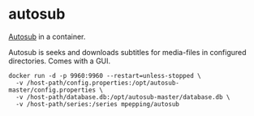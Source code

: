 # autosub

[Autosub](https://github.com/BenjV/autosub-bootstrapbill) in a container.

Autosub is seeks and downloads subtitles for media-files in configured directories. Comes with a GUI.

```
docker run -d -p 9960:9960 --restart=unless-stopped \
  -v /host-path/config.properties:/opt/autosub-master/config.properties \
  -v /host-path/database.db:/opt/autosub-master/database.db \
  -v /host-path/series:/series mpepping/autosub
```

